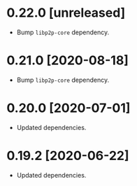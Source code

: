 # 0.22.0 [unreleased]

- Bump `libp2p-core` dependency.

# 0.21.0 [2020-08-18]

- Bump `libp2p-core` dependency.

# 0.20.0 [2020-07-01]

- Updated dependencies.

# 0.19.2 [2020-06-22]

- Updated dependencies.

